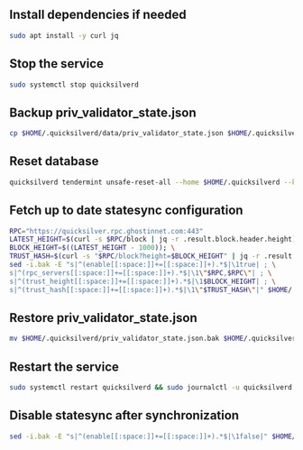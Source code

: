 ## Install dependencies if needed
```bash
sudo apt install -y curl jq
```
## Stop the service
```bash
sudo systemctl stop quicksilverd
```
## Backup priv_validator_state.json
```bash
cp $HOME/.quicksilverd/data/priv_validator_state.json $HOME/.quicksilverd/priv_validator_state.json.bak
```
## Reset database
```bash
quicksilverd tendermint unsafe-reset-all --home $HOME/.quicksilverd --keep-addr-book
```
## Fetch up to date statesync configuration
```bash
RPC="https://quicksilver.rpc.ghostinnet.com:443"
LATEST_HEIGHT=$(curl -s $RPC/block | jq -r .result.block.header.height); \
BLOCK_HEIGHT=$((LATEST_HEIGHT - 1000)); \
TRUST_HASH=$(curl -s "$RPC/block?height=$BLOCK_HEIGHT" | jq -r .result.block_id.hash)
sed -i.bak -E "s|^(enable[[:space:]]+=[[:space:]]+).*$|\1true| ; \
s|^(rpc_servers[[:space:]]+=[[:space:]]+).*$|\1\"$RPC,$RPC\"| ; \
s|^(trust_height[[:space:]]+=[[:space:]]+).*$|\1$BLOCK_HEIGHT| ; \
s|^(trust_hash[[:space:]]+=[[:space:]]+).*$|\1\"$TRUST_HASH\"|" $HOME/.quicksilverd/config/config.toml
```
## Restore priv_validator_state.json
```bash
mv $HOME/.quicksilverd/priv_validator_state.json.bak $HOME/.quicksilverd/data/priv_validator_state.json
```
## Restart the service
```bash
sudo systemctl restart quicksilverd && sudo journalctl -u quicksilverd -f
```
## Disable statesync after synchronization
```bash
sed -i.bak -E "s|^(enable[[:space:]]+=[[:space:]]+).*$|\1false|" $HOME/.quicksilverd/config/config.toml
```
